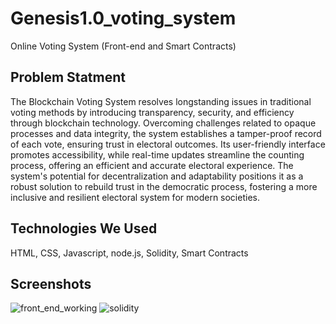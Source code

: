 # Genesis1.0_voting_system
 Online Voting System (Front-end and Smart Contracts)

 ## Problem Statment 
 The Blockchain Voting System resolves longstanding issues in traditional voting methods by introducing transparency, security, and efficiency through blockchain technology. Overcoming challenges related to opaque processes and data integrity, the system establishes a tamper-proof record of each vote, ensuring trust in electoral outcomes. Its user-friendly interface promotes accessibility, while real-time updates streamline the counting process, offering an efficient and accurate electoral experience. The system's potential for decentralization and adaptability positions it as a robust solution to rebuild trust in the democratic process, fostering a more inclusive and resilient electoral system for modern societies.

 ## Technologies We Used
 HTML, CSS, Javascript, node.js, Solidity, Smart Contracts

 ## Screenshots
 ![front_end_working](https://github.com/Navya41/Genesis1.0_voting_system/assets/73978927/51758167-2826-4527-a3ba-ed8d00e34b46)
 ![solidity](https://github.com/Navya41/Genesis1.0_voting_system/assets/73978927/b8ca48d9-dbe2-46a0-b8d8-471e2802894a)

 

